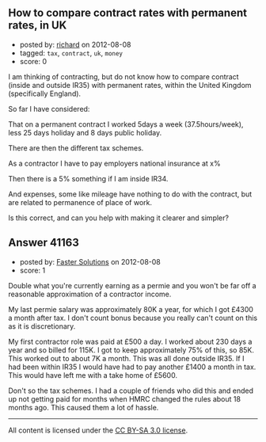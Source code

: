 ## How to compare contract rates with permanent rates, in UK

- posted by: [richard](https://stackexchange.com/users/-1/19152-richard) on 2012-08-08
- tagged: `tax`, `contract`, `uk`, `money`
- score: 0

I am thinking of contracting, but do not know how to compare contract (inside and outside IR35) with permanent rates, within the United Kingdom (specifically England).

So far I have considered:

That on a permanent contract I worked 5days a week (37.5hours/week), less 25 days holiday and 8 days public holiday.

There are then the different tax schemes.

As a contractor I have to pay employers national insurance at x%

Then there is a 5% something if I am inside IR34.

And expenses, some like mileage have nothing to do with the contract, but are related to permanence of place of work.

Is this correct, and can you help with making it clearer and simpler?


## Answer 41163

- posted by: [Faster Solutions](https://stackexchange.com/users/-1/19103-faster-solutions) on 2012-08-08
- score: 1

Double what you're currently earning as a permie and you won't be far off a reasonable approximation of a contractor income.

My last permie salary was approximately 80K a year, for which I got £4300 a month after tax.  I don't count bonus  because you really can't count on this as it is discretionary.

My first contractor role was paid at £500 a day.  I worked about 230 days a year and so  billed for 115K.  I got to keep approximately 75% of this, so 85K.  This worked out to about 7K a month.  This was all done outside IR35.  If I had been within IR35 I would have had to pay another £1400 a month in tax.  This would have left me with a take home of £5600.

Don't so the tax schemes.  I had a couple of friends who did this and ended up not getting paid for months when HMRC changed the rules about 18 months ago.  This caused them a lot of hassle.



---

All content is licensed under the [CC BY-SA 3.0 license](https://creativecommons.org/licenses/by-sa/3.0/).
